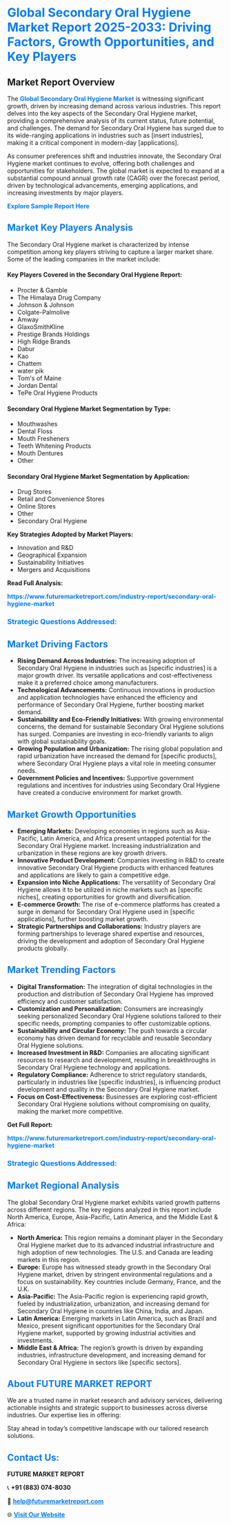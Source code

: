 <h1 style="color: #007BFF;">Global Secondary Oral Hygiene Market Report 2025-2033: Driving Factors, Growth Opportunities, and Key Players</h1>

<section id="overview">
<h2>Market Report Overview</h2>
<p>The <a href="https://www.futuremarketreport.com/industry-report/secondary-oral-hygiene-market" style="color: #007BFF; text-decoration: none;"><strong>Global Secondary Oral Hygiene Market</strong></a> is witnessing significant growth, driven by increasing demand across various industries. This report delves into the key aspects of the Secondary Oral Hygiene market, providing a comprehensive analysis of its current status, future potential, and challenges. The demand for Secondary Oral Hygiene has surged due to its wide-ranging applications in industries such as [insert industries], making it a critical component in modern-day [applications].</p>
<p>As consumer preferences shift and industries innovate, the Secondary Oral Hygiene market continues to evolve, offering both challenges and opportunities for stakeholders. The global market is expected to expand at a substantial compound annual growth rate (CAGR) over the forecast period, driven by technological advancements, emerging applications, and increasing investments by major players.</p>
</section>

<section id="overview">
<p><a href="https://www.futuremarketreport.com/request-sample/reportId=125597" style="color: #007BFF; text-decoration: none;"><strong>Explore Sample Report Here</strong></a></p>
</section>

<section id="key-players">
<h2 style="color: #007BFF;">Market Key Players Analysis</h2>
<p>The Secondary Oral Hygiene market is characterized by intense competition among key players striving to capture a larger market share. Some of the leading companies in the market include:</p>
<h4>Key Players Covered in the Secondary Oral Hygiene Report:</h4>
<ul><li>Procter &amp; Gamble</li><li>The Himalaya Drug Company</li><li>Johnson &amp; Johnson</li><li>Colgate-Palmolive</li><li>Amway</li><li>GlaxoSmithKline</li><li>Prestige Brands Holdings</li><li>High Ridge Brands</li><li>Dabur</li><li>Kao</li><li>Chattem</li><li>water pik</li><li>Tom&#039;s of Maine</li><li>Jordan Dental</li><li>TePe Oral Hygiene Products</li></ul>
<h4>Secondary Oral Hygiene Market Segmentation by Type:</h4>
<ul><li>Mouthwashes</li><li>Dental Floss</li><li>Mouth Fresheners</li><li>Teeth Whitening Products</li><li>Mouth Dentures</li><li>Other</li></ul>

<h4>Secondary Oral Hygiene Market Segmentation by Application:</h4>
<ul><li>Drug Stores</li><li>Retail and Convenience Stores</li><li>Online Stores</li><li>Other</li><li>Secondary Oral Hygiene</li></ul>
<p><strong>Key Strategies Adopted by Market Players:</strong></p>
<ul>
<li>Innovation and R&D</li>
<li>Geographical Expansion</li>
<li>Sustainability Initiatives</li>
<li>Mergers and Acquisitions</li>
</ul>
</section>

<section>
<p><strong>Read Full Analysis: </strong></p><a href="https://www.futuremarketreport.com/industry-report/secondary-oral-hygiene-market" style="color: #007BFF; text-decoration: none;"><strong>https://www.futuremarketreport.com/industry-report/secondary-oral-hygiene-market</strong></a>
<h3 style="color: #007BFF;">Strategic Questions Addressed:</h3>
</section>

<section id="driving-factors">
<h2 style="color: #007BFF;">Market Driving Factors</h2>
<ul>
<li><strong>Rising Demand Across Industries:</strong> The increasing adoption of Secondary Oral Hygiene in industries such as [specific industries] is a major growth driver. Its versatile applications and cost-effectiveness make it a preferred choice among manufacturers.</li>
<li><strong>Technological Advancements:</strong> Continuous innovations in production and application technologies have enhanced the efficiency and performance of Secondary Oral Hygiene, further boosting market demand.</li>
<li><strong>Sustainability and Eco-Friendly Initiatives:</strong> With growing environmental concerns, the demand for sustainable Secondary Oral Hygiene solutions has surged. Companies are investing in eco-friendly variants to align with global sustainability goals.</li>
<li><strong>Growing Population and Urbanization:</strong> The rising global population and rapid urbanization have increased the demand for [specific products], where Secondary Oral Hygiene plays a vital role in meeting consumer needs.</li>
<li><strong>Government Policies and Incentives:</strong> Supportive government regulations and incentives for industries using Secondary Oral Hygiene have created a conducive environment for market growth.</li>
</ul>
</section>

<section id="growth-opportunities">
<h2 style="color: #007BFF;">Market Growth Opportunities</h2>
<ul>
<li><strong>Emerging Markets:</strong> Developing economies in regions such as Asia-Pacific, Latin America, and Africa present untapped potential for the Secondary Oral Hygiene market. Increasing industrialization and urbanization in these regions are key growth drivers.</li>
<li><strong>Innovative Product Development:</strong> Companies investing in R&D to create innovative Secondary Oral Hygiene products with enhanced features and applications are likely to gain a competitive edge.</li>
<li><strong>Expansion into Niche Applications:</strong> The versatility of Secondary Oral Hygiene allows it to be utilized in niche markets such as [specific niches], creating opportunities for growth and diversification.</li>
<li><strong>E-commerce Growth:</strong> The rise of e-commerce platforms has created a surge in demand for Secondary Oral Hygiene used in [specific applications], further boosting market growth.</li>
<li><strong>Strategic Partnerships and Collaborations:</strong> Industry players are forming partnerships to leverage shared expertise and resources, driving the development and adoption of Secondary Oral Hygiene products globally.</li>
</ul>
</section>

<section id="trending-factors">
<h2 style="color: #007BFF;">Market Trending Factors</h2>
<ul>
<li><strong>Digital Transformation:</strong> The integration of digital technologies in the production and distribution of Secondary Oral Hygiene has improved efficiency and customer satisfaction.</li>
<li><strong>Customization and Personalization:</strong> Consumers are increasingly seeking personalized Secondary Oral Hygiene solutions tailored to their specific needs, prompting companies to offer customizable options.</li>
<li><strong>Sustainability and Circular Economy:</strong> The push towards a circular economy has driven demand for recyclable and reusable Secondary Oral Hygiene solutions.</li>
<li><strong>Increased Investment in R&D:</strong> Companies are allocating significant resources to research and development, resulting in breakthroughs in Secondary Oral Hygiene technology and applications.</li>
<li><strong>Regulatory Compliance:</strong> Adherence to strict regulatory standards, particularly in industries like [specific industries], is influencing product development and quality in the Secondary Oral Hygiene market.</li>
<li><strong>Focus on Cost-Effectiveness:</strong> Businesses are exploring cost-efficient Secondary Oral Hygiene solutions without compromising on quality, making the market more competitive.</li>
</ul>
</section>

<section>
<p><strong>Get Full Report: </strong></p><a href="https://www.futuremarketreport.com/industry-report/secondary-oral-hygiene-market" style="color: #007BFF; text-decoration: none;"><strong>https://www.futuremarketreport.com/industry-report/secondary-oral-hygiene-market</strong></a>
<h3 style="color: #007BFF;">Strategic Questions Addressed:</h3>
</section>


<section id="regional-analysis">
<h2 style="color: #007BFF;">Market Regional Analysis</h2>
<p>The global Secondary Oral Hygiene market exhibits varied growth patterns across different regions. The key regions analyzed in this report include North America, Europe, Asia-Pacific, Latin America, and the Middle East & Africa:</p>
<ul>
<li><strong>North America:</strong> This region remains a dominant player in the Secondary Oral Hygiene market due to its advanced industrial infrastructure and high adoption of new technologies. The U.S. and Canada are leading markets in this region.</li>
<li><strong>Europe:</strong> Europe has witnessed steady growth in the Secondary Oral Hygiene market, driven by stringent environmental regulations and a focus on sustainability. Key countries include Germany, France, and the U.K.</li>
<li><strong>Asia-Pacific:</strong> The Asia-Pacific region is experiencing rapid growth, fueled by industrialization, urbanization, and increasing demand for Secondary Oral Hygiene in countries like China, India, and Japan.</li>
<li><strong>Latin America:</strong> Emerging markets in Latin America, such as Brazil and Mexico, present significant opportunities for the Secondary Oral Hygiene market, supported by growing industrial activities and investments.</li>
<li><strong>Middle East & Africa:</strong> The region’s growth is driven by expanding industries, infrastructure development, and increasing demand for Secondary Oral Hygiene in sectors like [specific sectors].</li>
</ul>
</section>

<footer>
<h2 style="color: #007BFF;">About FUTURE MARKET REPORT</h2>
<p>We are a trusted name in market research and advisory services, delivering actionable insights and strategic support to businesses across diverse industries. Our expertise lies in offering:</p>

<p>Stay ahead in today’s competitive landscape with our tailored research solutions.</p>

<h2 style="color: #007BFF;">Contact Us:</h2>
<p><strong>FUTURE MARKET REPORT</strong></p>
<p>📞 <strong>+91 (883) 074-8030</strong></p>
<p>📧 <strong><a href="mailto:help@futuremarketreport.com" style="color: #007BFF;">help@futuremarketreport.com</a></strong></p>
<p>🌐 <strong><a href="https://www.futuremarketreport.com/" style="color: #007BFF;">Visit Our Website</a></strong></p>
</footer>